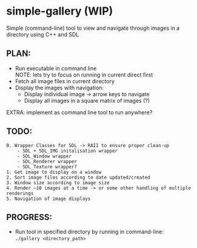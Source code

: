 # simple-gallery (WIP)
Simple (command-line) tool to view and navigate through images in a directory using C++ and SDL

## PLAN:
 - Run executable in command line <br/>
 NOTE: lets try to focus on running in current direct first
 - Fetch all image files in current directory
 - Display the images with navigation:
      - Display individual image -> arrow keys to navigate
      - Display all images in a square matrix of images (?)

EXTRA: implement as command line tool to run anywhere?

## TODO:
    0. Wrapper Classes for SDL -> RAII to ensure proper clean-up
        - SDL + SDL_IMG initalisation wrapper
        - SDL_Window wrapper
        - SDL_Renderer wrapper
        - SDL_Texture wrapper?
    1. Get image to display on a window
    2. Sort image files according to date updated/created
    3. Window size according to image size
    4. Render ~10 images at a time -> or some other handling of multiple renderings
    5. Navigation of image displays

## PROGRESS:
- Run tool in specified directory by running in command-line: <br/>
    `./gallery <directory_path>`
